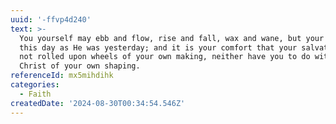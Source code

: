 ```yaml
---
uuid: '-ffvp4d240'
text: >-
  You yourself may ebb and flow, rise and fall, wax and wane, but your Lord is
  this day as He was yesterday; and it is your comfort that your salvation is
  not rolled upon wheels of your own making, neither have you to do with a
  Christ of your own shaping.
referenceId: mx5mihdihk
categories:
  - Faith
createdDate: '2024-08-30T00:34:54.546Z'
---
```


